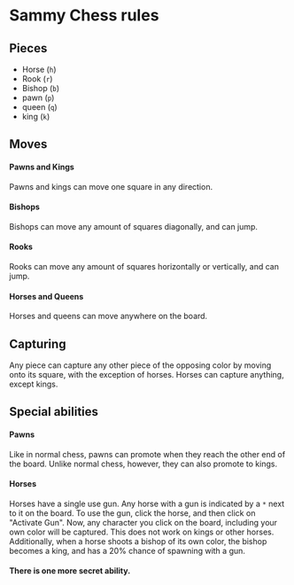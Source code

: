 # Sammy Chess rules


## Pieces

* Horse (`h`)
* Rook (`r`)
* Bishop (`b`)
* pawn (`p`)
* queen (`q`)
* king (`k`)

## Moves
#### Pawns and Kings
Pawns and kings can move one square in any direction.
#### Bishops
Bishops can move any amount of squares diagonally, and can jump.
#### Rooks
Rooks can move any amount of squares horizontally or vertically, and can jump.
#### Horses and Queens
Horses and queens can move anywhere on the board.

## Capturing
Any piece can capture any other piece of the opposing color by moving onto its square,
with the exception of horses. Horses can capture anything, except kings.

## Special abilities
#### Pawns
Like in normal chess, pawns can promote when they reach the other end of the board.
Unlike normal chess, however, they can also promote to kings.
#### Horses
Horses have a single use gun. Any horse with a gun is indicated by a `*` next to it
on the board. To use the gun, click the horse, and then click on "Activate Gun". Now,
any character you click on the board, including your own color will be captured. This
does not work on kings or other horses. Additionally, when a horse shoots a bishop of
its own color, the bishop becomes a king, and has a 20% chance of spawning with a gun.
#### There is one more secret ability.
